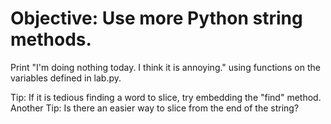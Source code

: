 # Objective: Use more Python string methods. 
Print "I'm doing nothing today. I think it is annoying." using functions on the variables
defined in lab.py. 

Tip: If it is tedious finding a word to slice, try embedding the "find" method.  
Another Tip: Is there an easier way to slice from the end of the string?



